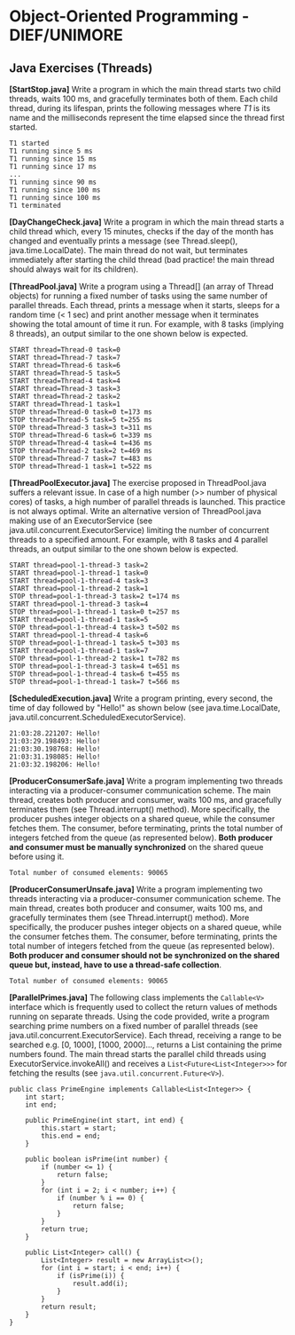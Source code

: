 # Object-Oriented Programming - DIEF/UNIMORE

## Java Exercises (Threads)

**[StartStop.java]** Write a program in which the main thread starts two child threads, waits 100 ms, and gracefully terminates both of them. Each child thread, during its lifespan, prints the following messages where *T1* is its name and the milliseconds represent the time elapsed since the thread first started.

```
T1 started
T1 running since 5 ms
T1 running since 15 ms
T1 running since 17 ms
...
T1 running since 90 ms
T1 running since 100 ms
T1 running since 100 ms
T1 terminated
```

**[DayChangeCheck.java]** Write a program in which the main thread starts a child thread which, every 15 minutes, checks if the day of the month has changed and eventually prints a message (see Thread.sleep(), java.time.LocalDate). The main thread do not wait, but terminates immediately after starting the child thread (bad practice! the main thread should always wait for its children).

**[ThreadPool.java]** Write a program using a Thread[] (an array of Thread objects) for running a fixed number of tasks using the same number of parallel threads. Each thread, prints a message when it starts, sleeps for a random time (< 1 sec) and print another message when it terminates showing the total amount of time it run. For example, with 8 tasks (implying 8 threads), an output similar to the one shown below is expected.

```
START thread=Thread-0 task=0
START thread=Thread-7 task=7
START thread=Thread-6 task=6
START thread=Thread-5 task=5
START thread=Thread-4 task=4
START thread=Thread-3 task=3
START thread=Thread-2 task=2
START thread=Thread-1 task=1
STOP thread=Thread-0 task=0 t=173 ms
STOP thread=Thread-5 task=5 t=255 ms
STOP thread=Thread-3 task=3 t=311 ms
STOP thread=Thread-6 task=6 t=339 ms
STOP thread=Thread-4 task=4 t=436 ms
STOP thread=Thread-2 task=2 t=469 ms
STOP thread=Thread-7 task=7 t=483 ms
STOP thread=Thread-1 task=1 t=522 ms
```

**[ThreadPoolExecutor.java]** The exercise proposed in ThreadPool.java suffers a relevant issue. In case of a high number (>> number of physical cores) of tasks, a high number of parallel threads is launched. This practice is not always optimal. Write an alternative version of ThreadPool.java making use of an ExecutorService (see java.util.concurrent.ExecutorService) limiting the number of concurrent threads to a specified amount. For example, with 8 tasks and 4 parallel threads, an output similar to the one shown below is expected.

```
START thread=pool-1-thread-3 task=2
START thread=pool-1-thread-1 task=0
START thread=pool-1-thread-4 task=3
START thread=pool-1-thread-2 task=1
STOP thread=pool-1-thread-3 task=2 t=174 ms
START thread=pool-1-thread-3 task=4
STOP thread=pool-1-thread-1 task=0 t=257 ms
START thread=pool-1-thread-1 task=5
STOP thread=pool-1-thread-4 task=3 t=502 ms
START thread=pool-1-thread-4 task=6
STOP thread=pool-1-thread-1 task=5 t=303 ms
START thread=pool-1-thread-1 task=7
STOP thread=pool-1-thread-2 task=1 t=782 ms
STOP thread=pool-1-thread-3 task=4 t=651 ms
STOP thread=pool-1-thread-4 task=6 t=455 ms
STOP thread=pool-1-thread-1 task=7 t=566 ms
```

**[ScheduledExecution.java]** Write a program printing, every second, the time of day followed by "Hello!" as shown below (see java.time.LocalDate, java.util.concurrent.ScheduledExecutorService).

```
21:03:28.221207: Hello!
21:03:29.198493: Hello!
21:03:30.198768: Hello!
21:03:31.198085: Hello!
21:03:32.198206: Hello!
```

**[ProducerConsumerSafe.java]** Write a program implementing two threads interacting via a producer-consumer communication scheme. The main thread, creates both producer and consumer, waits 100 ms, and gracefully terminates them (see Thread.interrupt() method). More specifically, the producer pushes integer objects on a shared queue, while the consumer fetches them. The consumer, before terminating, prints the total number of integers fetched from the queue (as represented below). **Both producer and consumer must be manually synchronized** on the shared queue before using it.

```
Total number of consumed elements: 90065
```

**[ProducerConsumerUnsafe.java]** Write a program implementing two threads interacting via a producer-consumer communication scheme. The main thread, creates both producer and consumer, waits 100 ms, and gracefully terminates them (see Thread.interrupt() method). More specifically, the producer pushes integer objects on a shared queue, while the consumer fetches them. The consumer, before terminating, prints the total number of integers fetched from the queue (as represented below). **Both producer and consumer should not be synchronized on the shared queue but, instead, have to use a thread-safe collection**.

```
Total number of consumed elements: 90065
```

**[ParallelPrimes.java]** The following class implements the `Callable<V>` interface which is frequently used to collect the return values of methods running on separate threads. Using the code provided, write a program searching prime numbers on a fixed number of parallel threads (see java.util.concurrent.ExecutorService). Each thread, receiving a range to be searched e.g. [0, 1000], [1000, 2000]..., returns a List<Integer> containing the prime numbers found. The main thread starts the parallel child threads using ExecutorService.invokeAll() and receives a `List<Future<List<Integer>>>` for fetching the results (see `java.util.concurrent.Future<V>`). 

```
public class PrimeEngine implements Callable<List<Integer>> {
    int start;
    int end;

    public PrimeEngine(int start, int end) {
        this.start = start;
        this.end = end;
    }

    public boolean isPrime(int number) {
        if (number <= 1) {
            return false;
        }
        for (int i = 2; i < number; i++) {
            if (number % i == 0) {
                return false;
            }
        }
        return true;
    }

    public List<Integer> call() {
        List<Integer> result = new ArrayList<>();
        for (int i = start; i < end; i++) {
            if (isPrime(i)) {
                result.add(i);
            }
        }
        return result;
    }
}
```

